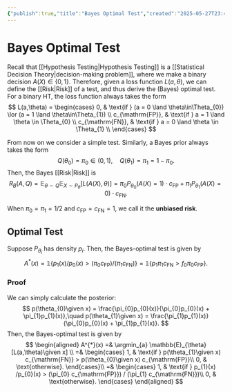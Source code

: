 ```yaml
---
{"publish":true,"title":"Bayes Optimal Test","created":"2025-05-27T23:48:18","modified":"2025-05-31T20:00:05","cssclasses":""}
---
```



# Bayes Optimal Test

Recall that [[Hypothesis Testing\|Hypothesis Testing]] is a [[Statistical Decision Theory\|decision-making problem]], where we make a binary decision $A(X)\in \{0,1\}$.
Therefore, given a loss function $L(a,\theta)$, we can define the [[Risk\|Risk]] of a test, and thus derive the (Bayes) optimal test.
For a binary HT, the loss function always takes the form
$$
L(a,\theta) = \begin{cases}
0, & \text{if } (a = 0 \land \theta\in\Theta_{0}) \lor (a = 1 \land \theta\in\Theta_{1}) \\
c_{\mathrm{FP}}, & \text{if } a = 1 \land  \theta \in \Theta_{0} \\
c_{\mathrm{FN}}, & \text{if } a = 0 \land  \theta \in \Theta_{1} \\
\end{cases}
$$

From now on we consider a simple test.
Similarly, a Bayes prior always takes the form
$$
Q(\theta_{0}) = \pi_{0}\in (0,1), \quad Q(\theta_{1}) = \pi_{1} = 1 - \pi_{0}.
$$
Then, the Bayes [[Risk\|Risk]] is
$$
R_{B}(A,Q) = \mathbb{E}_{\theta \sim Q} \mathbb{E}_{X \sim P_{\theta }} [L(A(X),\theta)]
= \pi_{0}P_{\theta_{0}}(A(X)=1) \cdot c_{\mathrm{FP}} + \pi_{1}P_{\theta_{1}}(A(X)=0) \cdot c_{\mathrm{FN}}.
$$

When $\pi_{0}=\pi_{1}=1 /2$ and $c_{\mathrm{FP}}=c_{\mathrm{FN}}=1$, we call it the **unbiased risk**.

## Optimal Test

Suppose $P_{\theta _{i}}$ has density $p_{{i}}$. Then, the Bayes-optimal test is given by
$$
A^{*}(x) = \mathbb{1} \{ p_{1}(x) /p_{0}(x) > (\pi_{0}c_{\mathrm{FP}}) / (\pi_{1}c_{\mathrm{FN}}) \}
= \mathbb{1}\{ p_{1}\pi_{1}c_{\mathrm{FN}} > f_{0}\pi_{0}c_{\mathrm{FP}} \}.
$$

### Proof

We can simply calculate the posterior:
$$
p(\theta_{0}\given x) = \frac{\pi_{0}p_{0}(x)}{\pi_{0}p_{0}(x) + \pi_{1}p_{1}(x)},\quad
p(\theta_{1}\given x) = \frac{\pi_{1}p_{1}(x)}{\pi_{0}p_{0}(x) + \pi_{1}p_{1}(x)}.
$$
Then, the Bayes-optimal test is given by
$$
\begin{aligned}
A^{*}(x) =& \argmin_{a} \mathbb{E}_{\theta}[L(a,\theta)\given x] \\
=& \begin{cases}
1, & \text{if } p(\theta_{1}\given x) c_{\mathrm{FN}} > p(\theta_{0}\given x) c_{\mathrm{FP}}\\
0, & \text{otherwise}.
\end{cases}\\
=& \begin{cases}
1, & \text{if } p_{1}(x) /p_{0}(x) > (\pi_{0} c_{\mathrm{FP}}) / (\pi_{1} c_{\mathrm{FN}})\\
0, & \text{otherwise}.
\end{cases}
\end{aligned}
$$
